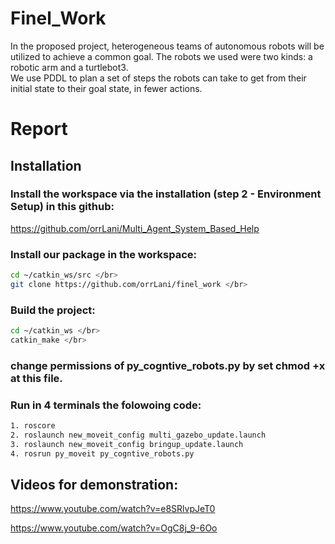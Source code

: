 # Finel_Work

In the proposed project, heterogeneous teams of autonomous robots will be utilized to achieve a common goal. The robots we used were two kinds: a robotic arm and a turtlebot3. </br>
We use PDDL to plan a set of steps the robots can take to get from their initial state to their goal state, in fewer actions. 


# Report

## Installation

### Install the workspace via the installation (step 2 - Environment Setup) in this github:

https://github.com/orrLani/Multi_Agent_System_Based_Help </br>

### Install our package in the workspace:
```sh
cd ~/catkin_ws/src </br>
git clone https://github.com/orrLani/finel_work </br>
```

### Build the project:
```sh
cd ~/catkin_ws </br>
catkin_make </br>
```
### change permissions of py_cogntive_robots.py by set chmod +x at this file.

### Run in 4 terminals the folowoing code:
```sh
1. roscore
2. roslaunch new_moveit_config multi_gazebo_update.launch 
3. roslaunch new_moveit_config bringup_update.launch
4. rosrun py_moveit py_cogntive_robots.py
```

## Videos for demonstration:

https://www.youtube.com/watch?v=e8SRlvpJeT0 </br>

https://www.youtube.com/watch?v=OgC8j_9-6Oo </br>


